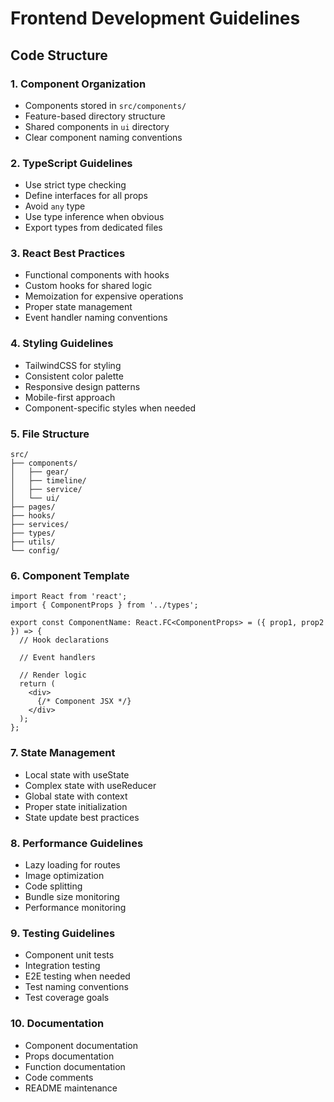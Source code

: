 # Frontend Development Guidelines

## Code Structure

### 1. Component Organization
- Components stored in `src/components/`
- Feature-based directory structure
- Shared components in `ui` directory
- Clear component naming conventions

### 2. TypeScript Guidelines
- Use strict type checking
- Define interfaces for all props
- Avoid `any` type
- Use type inference when obvious
- Export types from dedicated files

### 3. React Best Practices
- Functional components with hooks
- Custom hooks for shared logic
- Memoization for expensive operations
- Proper state management
- Event handler naming conventions

### 4. Styling Guidelines
- TailwindCSS for styling
- Consistent color palette
- Responsive design patterns
- Mobile-first approach
- Component-specific styles when needed

### 5. File Structure
```
src/
├── components/
│   ├── gear/
│   ├── timeline/
│   ├── service/
│   └── ui/
├── pages/
├── hooks/
├── services/
├── types/
├── utils/
└── config/
```

### 6. Component Template
```tsx
import React from 'react';
import { ComponentProps } from '../types';

export const ComponentName: React.FC<ComponentProps> = ({ prop1, prop2 }) => {
  // Hook declarations
  
  // Event handlers
  
  // Render logic
  return (
    <div>
      {/* Component JSX */}
    </div>
  );
};
```

### 7. State Management
- Local state with useState
- Complex state with useReducer
- Global state with context
- Proper state initialization
- State update best practices

### 8. Performance Guidelines
- Lazy loading for routes
- Image optimization
- Code splitting
- Bundle size monitoring
- Performance monitoring

### 9. Testing Guidelines
- Component unit tests
- Integration testing
- E2E testing when needed
- Test naming conventions
- Test coverage goals

### 10. Documentation
- Component documentation
- Props documentation
- Function documentation
- Code comments
- README maintenance 